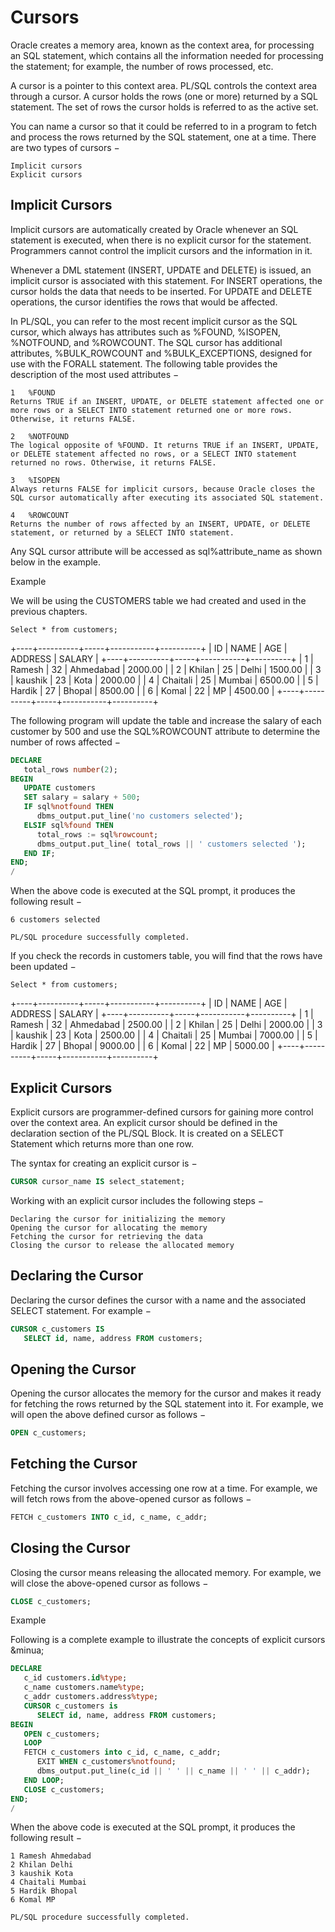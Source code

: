 # Cursors

Oracle creates a memory area, known as the context area, for processing an SQL statement, which contains all the information needed for processing the statement; for example, the number of rows processed, etc.

A cursor is a pointer to this context area. PL/SQL controls the context area through a cursor. A cursor holds the rows (one or more) returned by a SQL statement. The set of rows the cursor holds is referred to as the active set.

You can name a cursor so that it could be referred to in a program to fetch and process the rows returned by the SQL statement, one at a time. There are two types of cursors −
```
Implicit cursors
Explicit cursors
```

## Implicit Cursors
Implicit cursors are automatically created by Oracle whenever an SQL statement is executed, when there is no explicit cursor for the statement. Programmers cannot control the implicit cursors and the information in it.

Whenever a DML statement (INSERT, UPDATE and DELETE) is issued, an implicit cursor is associated with this statement. For INSERT operations, the cursor holds the data that needs to be inserted. For UPDATE and DELETE operations, the cursor identifies the rows that would be affected.

In PL/SQL, you can refer to the most recent implicit cursor as the SQL cursor, which always has attributes such as %FOUND, %ISOPEN, %NOTFOUND, and %ROWCOUNT. The SQL cursor has additional attributes, %BULK_ROWCOUNT and %BULK_EXCEPTIONS, designed for use with the FORALL statement. The following table provides the description of the most used attributes −

```
1 	%FOUND
Returns TRUE if an INSERT, UPDATE, or DELETE statement affected one or more rows or a SELECT INTO statement returned one or more rows. Otherwise, it returns FALSE.

2 	%NOTFOUND
The logical opposite of %FOUND. It returns TRUE if an INSERT, UPDATE, or DELETE statement affected no rows, or a SELECT INTO statement returned no rows. Otherwise, it returns FALSE.

3 	%ISOPEN
Always returns FALSE for implicit cursors, because Oracle closes the SQL cursor automatically after executing its associated SQL statement.

4 	%ROWCOUNT
Returns the number of rows affected by an INSERT, UPDATE, or DELETE statement, or returned by a SELECT INTO statement.
```

Any SQL cursor attribute will be accessed as sql%attribute_name as shown below in the example.

Example

We will be using the CUSTOMERS table we had created and used in the previous chapters.
```
Select * from customers;  
```

+----+----------+-----+-----------+----------+ 
| ID | NAME     | AGE | ADDRESS   | SALARY   | 
+----+----------+-----+-----------+----------+ 
|  1 | Ramesh   |  32 | Ahmedabad |  2000.00 | 
|  2 | Khilan   |  25 | Delhi     |  1500.00 | 
|  3 | kaushik  |  23 | Kota      |  2000.00 | 
|  4 | Chaitali |  25 | Mumbai    |  6500.00 | 
|  5 | Hardik   |  27 | Bhopal    |  8500.00 | 
|  6 | Komal    |  22 | MP        |  4500.00 | 
+----+----------+-----+-----------+----------+

The following program will update the table and increase the salary of each customer by 500 and use the SQL%ROWCOUNT attribute to determine the number of rows affected −

```sql
DECLARE  
   total_rows number(2); 
BEGIN 
   UPDATE customers 
   SET salary = salary + 500; 
   IF sql%notfound THEN 
      dbms_output.put_line('no customers selected'); 
   ELSIF sql%found THEN 
      total_rows := sql%rowcount;
      dbms_output.put_line( total_rows || ' customers selected '); 
   END IF;  
END; 
/ 
```

When the above code is executed at the SQL prompt, it produces the following result −
```
6 customers selected  

PL/SQL procedure successfully completed. 
```

If you check the records in customers table, you will find that the rows have been updated −
```
Select * from customers;  
```
+----+----------+-----+-----------+----------+ 
| ID | NAME     | AGE | ADDRESS   | SALARY   | 
+----+----------+-----+-----------+----------+ 
|  1 | Ramesh   |  32 | Ahmedabad |  2500.00 | 
|  2 | Khilan   |  25 | Delhi     |  2000.00 | 
|  3 | kaushik  |  23 | Kota      |  2500.00 | 
|  4 | Chaitali |  25 | Mumbai    |  7000.00 | 
|  5 | Hardik   |  27 | Bhopal    |  9000.00 | 
|  6 | Komal    |  22 | MP        |  5000.00 | 
+----+----------+-----+-----------+----------+

## Explicit Cursors
Explicit cursors are programmer-defined cursors for gaining more control over the context area. An explicit cursor should be defined in the declaration section of the PL/SQL Block. It is created on a SELECT Statement which returns more than one row.

The syntax for creating an explicit cursor is −
```sql
CURSOR cursor_name IS select_statement; 
```

Working with an explicit cursor includes the following steps −
```
Declaring the cursor for initializing the memory
Opening the cursor for allocating the memory
Fetching the cursor for retrieving the data
Closing the cursor to release the allocated memory
```

## Declaring the Cursor
Declaring the cursor defines the cursor with a name and the associated SELECT statement. For example −
```sql
CURSOR c_customers IS 
   SELECT id, name, address FROM customers; 
```

## Opening the Cursor

Opening the cursor allocates the memory for the cursor and makes it ready for fetching the rows returned by the SQL statement into it. For example, we will open the above defined cursor as follows −
```sql
OPEN c_customers; 
```

## Fetching the Cursor

Fetching the cursor involves accessing one row at a time. For example, we will fetch rows from the above-opened cursor as follows −
```sql
FETCH c_customers INTO c_id, c_name, c_addr; 
```

## Closing the Cursor

Closing the cursor means releasing the allocated memory. For example, we will close the above-opened cursor as follows −
```sql
CLOSE c_customers;
```

Example

Following is a complete example to illustrate the concepts of explicit cursors &minua;

```sql
DECLARE 
   c_id customers.id%type; 
   c_name customers.name%type; 
   c_addr customers.address%type; 
   CURSOR c_customers is 
      SELECT id, name, address FROM customers; 
BEGIN 
   OPEN c_customers; 
   LOOP 
   FETCH c_customers into c_id, c_name, c_addr; 
      EXIT WHEN c_customers%notfound; 
      dbms_output.put_line(c_id || ' ' || c_name || ' ' || c_addr); 
   END LOOP; 
   CLOSE c_customers; 
END; 
/
```

When the above code is executed at the SQL prompt, it produces the following result −
```
1 Ramesh Ahmedabad  
2 Khilan Delhi  
3 kaushik Kota     
4 Chaitali Mumbai  
5 Hardik Bhopal   
6 Komal MP  
  
PL/SQL procedure successfully completed. 
```

